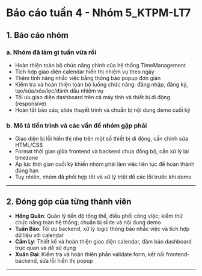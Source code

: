 # **Báo cáo tuần 4 - Nhóm 5_KTPM-LT7**

## **1. Báo cáo nhóm**

### a. **Nhóm đã làm gì tuần vừa rồi**

* Hoàn thiện toàn bộ chức năng chính của hệ thống TimeManagement
* Tích hợp giao diện calendar hiển thị nhiệm vụ theo ngày
* Thêm tính năng nhắc việc bằng thông báo popup đơn giản
* Kiểm tra và hoàn thiện toàn bộ luồng chức năng: đăng nhập, đăng ký, tạo/sửa/xóa/lọc/đánh dấu nhiệm vụ
* Tối ưu giao diện dashboard trên cả máy tính và thiết bị di động (responsive)
* Hoàn tất báo cáo, slide thuyết trình và chuẩn bị nội dung demo cuối kỳ

### b. **Mô tả tiến trình và các vấn đề nhóm gặp phải**

* Giao diện bị lỗi hiển thị nhẹ trên một số thiết bị di động, cần chỉnh sửa HTML/CSS
* Format thời gian giữa frontend và backend chưa đồng bộ, cần xử lý lại timezone
* Áp lực thời gian cuối kỳ khiến nhóm phải làm việc liên tục để hoàn thành đúng hạn
* Tuy nhiên, nhóm đã phối hợp tốt và xử lý triệt để các lỗi trước khi demo

---

## **2. Đóng góp của từng thành viên**

* **Hồng Quân**: Quản lý tiến độ tổng thể, điều phối công việc; kiểm thử chức năng toàn hệ thống; chuẩn bị slide và nội dung demo
* **Tuấn Bảo**: Tối ưu backend, xử lý logic thông báo nhắc việc và tích hợp dữ liệu với calendar
* **Cẩm Ly**: Thiết kế và hoàn thiện giao diện calendar, đảm bảo dashboard trực quan và dễ sử dụng
* **Xuân Đại**: Kiểm tra và hoàn thiện phần validate form, kết nối frontend-backend, sửa lỗi hiển thị popup

---
